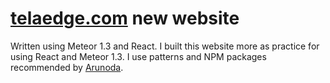 # [telaedge.com](http://telaedge.com) new website
Written using Meteor 1.3 and React. I built this website more as practice for using React and Meteor 1.3. I use patterns and NPM packages recommended by [Arunoda](https://github.com/arunoda).
